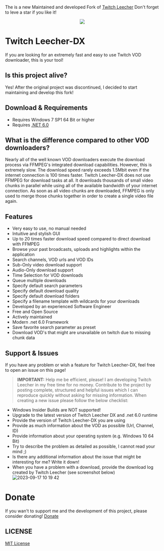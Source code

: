The is a new Maintained and developed Fork of [Twitch Leecher](https://github.com/Franiac/TwitchLeecher)
Don't forget to leve a star if you like it!
<p align="center">
  <img src="https://github.com/schneidermanuel/TwitchLeecher-Dx/assets/57318033/35f55b28-9970-4c95-89fb-01fac4ad5711" />
</p>

# Twitch Leecher-DX
If you are looking for an extremely fast and easy to use Twitch VOD downloader, this is your tool!

## Is this project alive?
Yes! After the original project was discontinued, I decided to start maintaining and develop this fork!

## Download & Requirements
- Requires Windows 7 SP1 64 Bit or higher
- Requires [.NET 6.0]([https://support.microsoft.com/en-us/topic/microsoft-net-framework-4-8-offline-installer-for-windows-9d23f658-3b97-68ab-d013-aa3c3e7495e0](https://dotnet.microsoft.com/en-us/download/dotnet/6.0))

## What is the difference compared to other VOD downloaders?
Nearly all of the well known VOD downloaders execute the download process via FFMPEG's integrated download capabilities. However, this is extremely slow. The download speed rarely exceeds 1.5Mbit even if the internet connection is 100 times faster. Twitch Leecher-DX does not use FFMPEG for download tasks at all. It downloads thousands of small video chunks in parallel while using all of the available bandwidth of your internet connection. As soon as all video chunks are downloaded, FFMPEG is only used to merge those chunks together in order to create a single video file again.

## Features
- Very easy to use, no manual needed
- Intuitive and stylish GUI
- Up to 20 times faster download speed compared to direct download with FFMPEG
- Browse your past broadcasts, uploads and highlights within the application
- Search channels, VOD urls and VOD IDs
- Sub-Only video download support
- Audio-Only download support
- Time Selection for VOD downloads
- Queue multiple downloads
- Specify default search parameters
- Specify default download quality
- Specify default download folders
- Specify a filename template with wildcards for your downloads
- Developed by an experienced Software Engineer
- Free and Open Source
- Actively maintained
- Modern .net 6.0 Framework
- Save favorite search parameter as preset
- Download VOD's that might are unavailable on twitch due to missing chunk data
  
## Support & Issues

If you have any problem or wish a feature for Twitch Leecher-DX, feel free to open an issue on this page!
> **IMPORTANT:** Help me be efficient, please! I am developing Twitch Leecher in my free time for no money. Contribute to the project by posting complete, structured and helpful issues which I can reproduce quickly without asking for missing information. When creating a new issue please follow the below checklist:

- Windows Insider Builds are NOT supported!
- Upgrade to the latest version of Twitch Leecher DX and .net 6.0 runtime
- Provide the version of Twitch Leecher-DX you are using
- Provide as much information about the VOD as possible (Url, Channel, ID)
- Provide information about your operating system (e.g. Windows 10 64 Bit)
- Try to describe the problem as detailed as possible, I cannot read your mind ;)
- Is there any additional information about the issue that might be interesting for me? Write it down!
- When you have a problem with a download, provide the download log created by Twitch Leecher (see screenshot below)
![2023-09-17 10 19 42](https://github.com/schneidermanuel/TwitchLeecher-Dx/assets/57318033/1472d989-4df9-44c6-9ccb-4519345d2234)

# Donate

If you wan't to support me and the development of this project, please consider donating! [Donate](https://www.tipeeestream.com/brainyxs/donation)

## LICENSE
[MIT License](https://github.com/schneidermanuel/TwitchLeecher-DX/blob/master/LICENSE)
